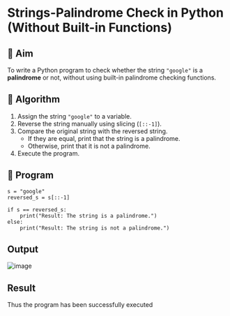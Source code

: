 
# Strings-Palindrome Check in Python (Without Built-in Functions)

## 🎯 Aim
To write a Python program to check whether the string `"google"` is a **palindrome** or not, without using built-in palindrome checking functions.

## 🧠 Algorithm
1. Assign the string `"google"` to a variable.
2. Reverse the string manually using slicing (`[::-1]`).
3. Compare the original string with the reversed string.
   - If they are equal, print that the string is a palindrome.
   - Otherwise, print that it is not a palindrome.
4. Execute the program.

## 🧾 Program

```
s = "google"
reversed_s = s[::-1]

if s == reversed_s:
    print("Result: The string is a palindrome.")
else:
    print("Result: The string is not a palindrome.")
```
## Output
![image](https://github.com/user-attachments/assets/a4fc33f6-2c4e-4d59-b406-d54873baa69f)

## Result
Thus the program has been successfully executed 
